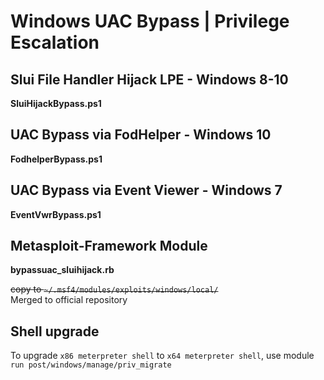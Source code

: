 # Windows UAC Bypass | Privilege Escalation

## Slui File Handler Hijack LPE - Windows 8-10
**SluiHijackBypass.ps1**


## UAC Bypass via FodHelper - Windows 10
**FodhelperBypass.ps1**


## UAC Bypass via Event Viewer - Windows 7
**EventVwrBypass.ps1**


## Metasploit-Framework Module
**bypassuac_sluihijack.rb**

~~copy to ```~/.msf4/modules/exploits/windows/local/```~~  
Merged to official repository

## Shell upgrade
To upgrade ```x86 meterpreter shell``` to ```x64 meterpreter shell```, use module ```run post/windows/manage/priv_migrate```

